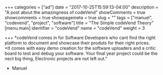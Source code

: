+++
categories = ["ad"]
date = "2017-10-25T15:59:13-04:00"
description = "A post about the amazingness of codeVend"
showComments = true
showcomments = true
showpagemeta = true
slug = ""
tags = ["manuel", "codevend", "project", "software"]
title = "The Simple codeVend Theory"
[menu.main]
identifier = "codeVend"
name = "codeVend"
weight = 3

+++
*codeVend comes in for Software Developers who cant find the right platform to document and showcase their produts for their right prices.<br>
*It comes with easy demo creation for the software uploaders and a critic board to test and debug your software. Your final year project could 
be the nect big thing, Electronic projects are not left out."

- Manuel
